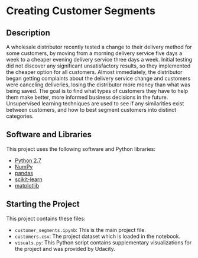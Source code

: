 # Creating Customer Segments  

## Description
A wholesale distributor recently tested a change to their delivery method for some customers, by moving from a morning delivery service five days a week to a cheaper evening delivery service three days a week. Initial testing did not discover any significant unsatisfactory results, so they implemented the cheaper option for all customers. Almost immediately, the distributor began getting complaints about the delivery service change and customers were canceling deliveries, losing the distributor more money than what was being saved. The goal is to find what types of customers they have to help them make better, more informed business decisions in the future. Unsupervised learning techniques are used to see if any similarities exist between customers, and how to best segment customers into distinct categories.

## Software and Libraries
This project uses the following software and Python libraries:

- [Python 2.7](https://www.python.org/download/releases/2.7/)
- [NumPy](http://www.numpy.org/)
- [pandas](http://pandas.pydata.org/)
- [scikit-learn](http://scikit-learn.org/stable/)
- [matplotlib](http://matplotlib.org/)


## Starting the Project

This project contains these files:

- `customer_segments.ipynb`: This is the main project file.
- `customers.csv`: The project dataset which is loaded in the notebook.
- `visuals.py`: This Python script contains supplementary visualizations for the project and was provided by Udacity.

